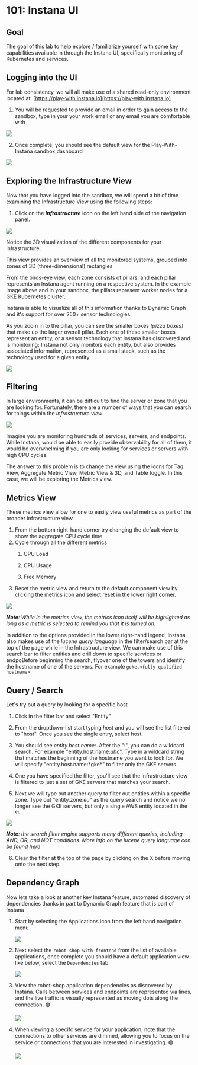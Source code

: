 # 101: Instana UI

## Goal

The goal of this lab to help explore / familiarize yourself with some key capabilities available in through the Instana UI, specifically monitoring of Kubernetes and services.

## Logging into the UI

For lab consistency, we will all make use of a shared read-only environment located at: [https://play-with.instana.io](https://play-with.instana.io)

1. You will be requested to provide an email in order to gain access to the sandbox, type in your your work email or any email you are comfortable with

![](./images/101/image-001-signup.png)


2. Once complete, you should see the default view for the Play-With-Instana sandbox dashboard

![](./images/101/image-002-dashboard.png)

## Exploring the Infrastructure View

Now that you have logged into the sandbox, we will spend a bit of time examining the Infrastructure View using the following steps:

1. Click on the _**Infrastructure**_ icon on the left hand side of the navigation panel.

![](./images/101/image-004-explore-infra.png)

Notice the 3D visualization of the different components for your infrastructure.

This view provides an overview of all the monitored systems, grouped into zones of 3D (three-dimensional) rectangles

From the birds-eye view, each zone consists of pillars, and each pillar represents an Instana agent running on a respective system.
In the example image above and in your sandbox, the pillars represent worker nodes for a GKE Kubernetes cluster.

Instana is able to visualize all of this information thanks to Dynamic Graph and it's support for over 250+ sensor technologies.

As you zoom in to the pillar, you can see the smaller boxes _(pizza boxes)_ that make up the larger overall pillar. Each one of these smaller boxes represent an entity, or a sensor technology that Instana has discovered and is monitoring; Instana not only monitors each entity, but also provides associated information, represented as a small stack, such as the technology used for a given entity.

![](./images/101/image-008-stack.png)

## Filtering

In large environments, it can be difficult to find the server or zone that you are looking for. Fortunately, there are a number of ways that you can search for things within the *Infrastructure view*.

![](./images/101/image-005-filter.jpg)

Imagine you are monitoring hundreds of services, servers, and endpoints. While Instana, would be able to easily provide observability for all of them, it would be overwhelming if you are only looking for services or servers with high CPU cycles.

The answer to this problem is to change the view using the icons for Tag View, Aggregate Metric View, Metric View & 3D, and Table toggle. In this case, we will be exploring the Metrics view.

## Metrics View

These metrics view allow for one to easily view useful metrics as part of the broader infrastructure view.

 1. From the bottom right-hand corner try changing the default view to show the aggregate CPU cycle time
 2. Cycle through all the different metrics
    1. CPU Load

    2. CPU Usage

    3. Free Memory
 3. Reset the metric view and return to the default component view  by clicking the metrics icon and select reset in the lower right corner.

![](./images/101/image-006-metrics.gif)

_**Note**: While in the metrics view, the metrics icon itself will be highlighted as long as a metric is selected to remind you that it is turned on._

In addition to the options provided in the lower right-hand legend, Instana also makes use of the _lucene query language_ in the filter/search bar at the top of the page while in the Infrastructure view. We can make use of this search bar to filter entities and drill down to specific services or endpoBefore beginning the search, flyover one of the towers and identify the hostname of one of the servers. For example `geke.<fully qualified hostname>`

## Query / Search

Let's try out a query by looking for a specific host
  
   1. Click in the filter bar and select "Entity"

   2. From the dropdown-list start typing _host_ and you will see the list filtered to "host". Once you see the single entry, select host.

   3. You should see _entity.host.name:_. After the ":", you can do a wildcard search. For example "entity.host.name:*abc*". Type in a wildcard string that matches the beginning of the hostname you want to look for. We will specify "entity.host.name:\*gke\*" to filter only the GKE servers.

   4. One you have specified the filter, you'll see that the infrastructure view is filtered to just a set of GKE servers that matches your search.

   5.  Next we will type out another query to filter out entities within a specific zone. Type out "entity.zone:*eu*" as the query search and notice we no longer see the GKE servers, but only a single AWS entity located in the `eu`


![](./images/101/image-007-query.jpg)

_**Note**: the search filter engine supports many different queries, including AND, OR, and NOT conditions. More info on the _lucene query language_ can be [found here](https://www.ibm.com/docs/en/instana-observability/current?topic=instana-filtering-dynamic-focus)_
  
  6. Clear the filter at the top of the page by clicking on the X before moving onto the next step.

## Dependency Graph

Now lets take a look at another key Instana feature, automated discovery of dependencies thanks in part to Dynamic Graph feature that is part of Instana

   1. Start by selecting the Applications icon from the left hand navigation menu 

      ![](./images/101/image-011-app-menu.png)

   2. Next select the `robot-shop-with-frontend` from the list of available applications, once complete you should have a default application view like below, select the `Dependencies` tab

      ![](./images/101/image-012-dep-menu.png)


   3. View the robot-shop application dependencies as discovered by Instana. Calls between services and endpoints are represented via lines, and the live traffic is visually represented as moving dots along the connection. 🟢

         ![](./images/101/image-013-dep-tab.png)
   
   4. When viewing a specifc service for your application, note that the connections to other services are dimmed, allowing you to focus on the service or connections that you are interested in investigating. 🟢

      ![](./images/101/image-014-dep-highlight.png)

